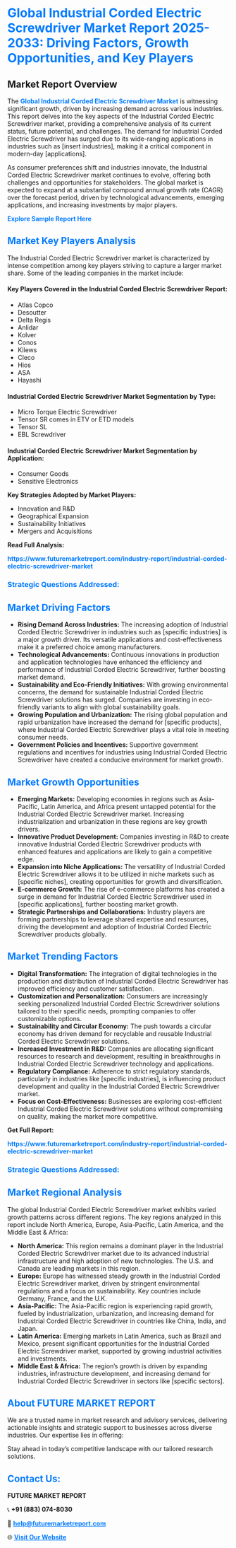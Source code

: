 <h1 style="color: #007BFF;">Global Industrial Corded Electric Screwdriver Market Report 2025-2033: Driving Factors, Growth Opportunities, and Key Players</h1>

<section id="overview">
<h2>Market Report Overview</h2>
<p>The <a href="https://www.futuremarketreport.com/industry-report/industrial-corded-electric-screwdriver-market" style="color: #007BFF; text-decoration: none;"><strong>Global Industrial Corded Electric Screwdriver Market</strong></a> is witnessing significant growth, driven by increasing demand across various industries. This report delves into the key aspects of the Industrial Corded Electric Screwdriver market, providing a comprehensive analysis of its current status, future potential, and challenges. The demand for Industrial Corded Electric Screwdriver has surged due to its wide-ranging applications in industries such as [insert industries], making it a critical component in modern-day [applications].</p>
<p>As consumer preferences shift and industries innovate, the Industrial Corded Electric Screwdriver market continues to evolve, offering both challenges and opportunities for stakeholders. The global market is expected to expand at a substantial compound annual growth rate (CAGR) over the forecast period, driven by technological advancements, emerging applications, and increasing investments by major players.</p>
</section>

<section id="overview">
<p><a href="https://www.futuremarketreport.com/request-sample/reportId=87445" style="color: #007BFF; text-decoration: none;"><strong>Explore Sample Report Here</strong></a></p>
</section>

<section id="key-players">
<h2 style="color: #007BFF;">Market Key Players Analysis</h2>
<p>The Industrial Corded Electric Screwdriver market is characterized by intense competition among key players striving to capture a larger market share. Some of the leading companies in the market include:</p>
<h4>Key Players Covered in the Industrial Corded Electric Screwdriver Report:</h4>
<ul><li>Atlas Copco</li><li>Desoutter</li><li>Delta Regis</li><li>Anlidar</li><li>Kolver</li><li>Conos</li><li>Kilews</li><li>Cleco</li><li>Hios</li><li>ASA</li><li>Hayashi</li></ul>
<h4>Industrial Corded Electric Screwdriver Market Segmentation by Type:</h4>
<ul><li>Micro Torque Electric Screwdriver</li><li>Tensor SR comes in ETV or ETD models</li><li>Tensor SL</li><li>EBL Screwdriver</li></ul>

<h4>Industrial Corded Electric Screwdriver Market Segmentation by Application:</h4>
<ul><li>Consumer Goods</li><li>Sensitive Electronics</li></ul>
<p><strong>Key Strategies Adopted by Market Players:</strong></p>
<ul>
<li>Innovation and R&D</li>
<li>Geographical Expansion</li>
<li>Sustainability Initiatives</li>
<li>Mergers and Acquisitions</li>
</ul>
</section>

<section>
<p><strong>Read Full Analysis: </strong></p><a href="https://www.futuremarketreport.com/industry-report/industrial-corded-electric-screwdriver-market" style="color: #007BFF; text-decoration: none;"><strong>https://www.futuremarketreport.com/industry-report/industrial-corded-electric-screwdriver-market</strong></a>
<h3 style="color: #007BFF;">Strategic Questions Addressed:</h3>
</section>

<section id="driving-factors">
<h2 style="color: #007BFF;">Market Driving Factors</h2>
<ul>
<li><strong>Rising Demand Across Industries:</strong> The increasing adoption of Industrial Corded Electric Screwdriver in industries such as [specific industries] is a major growth driver. Its versatile applications and cost-effectiveness make it a preferred choice among manufacturers.</li>
<li><strong>Technological Advancements:</strong> Continuous innovations in production and application technologies have enhanced the efficiency and performance of Industrial Corded Electric Screwdriver, further boosting market demand.</li>
<li><strong>Sustainability and Eco-Friendly Initiatives:</strong> With growing environmental concerns, the demand for sustainable Industrial Corded Electric Screwdriver solutions has surged. Companies are investing in eco-friendly variants to align with global sustainability goals.</li>
<li><strong>Growing Population and Urbanization:</strong> The rising global population and rapid urbanization have increased the demand for [specific products], where Industrial Corded Electric Screwdriver plays a vital role in meeting consumer needs.</li>
<li><strong>Government Policies and Incentives:</strong> Supportive government regulations and incentives for industries using Industrial Corded Electric Screwdriver have created a conducive environment for market growth.</li>
</ul>
</section>

<section id="growth-opportunities">
<h2 style="color: #007BFF;">Market Growth Opportunities</h2>
<ul>
<li><strong>Emerging Markets:</strong> Developing economies in regions such as Asia-Pacific, Latin America, and Africa present untapped potential for the Industrial Corded Electric Screwdriver market. Increasing industrialization and urbanization in these regions are key growth drivers.</li>
<li><strong>Innovative Product Development:</strong> Companies investing in R&D to create innovative Industrial Corded Electric Screwdriver products with enhanced features and applications are likely to gain a competitive edge.</li>
<li><strong>Expansion into Niche Applications:</strong> The versatility of Industrial Corded Electric Screwdriver allows it to be utilized in niche markets such as [specific niches], creating opportunities for growth and diversification.</li>
<li><strong>E-commerce Growth:</strong> The rise of e-commerce platforms has created a surge in demand for Industrial Corded Electric Screwdriver used in [specific applications], further boosting market growth.</li>
<li><strong>Strategic Partnerships and Collaborations:</strong> Industry players are forming partnerships to leverage shared expertise and resources, driving the development and adoption of Industrial Corded Electric Screwdriver products globally.</li>
</ul>
</section>

<section id="trending-factors">
<h2 style="color: #007BFF;">Market Trending Factors</h2>
<ul>
<li><strong>Digital Transformation:</strong> The integration of digital technologies in the production and distribution of Industrial Corded Electric Screwdriver has improved efficiency and customer satisfaction.</li>
<li><strong>Customization and Personalization:</strong> Consumers are increasingly seeking personalized Industrial Corded Electric Screwdriver solutions tailored to their specific needs, prompting companies to offer customizable options.</li>
<li><strong>Sustainability and Circular Economy:</strong> The push towards a circular economy has driven demand for recyclable and reusable Industrial Corded Electric Screwdriver solutions.</li>
<li><strong>Increased Investment in R&D:</strong> Companies are allocating significant resources to research and development, resulting in breakthroughs in Industrial Corded Electric Screwdriver technology and applications.</li>
<li><strong>Regulatory Compliance:</strong> Adherence to strict regulatory standards, particularly in industries like [specific industries], is influencing product development and quality in the Industrial Corded Electric Screwdriver market.</li>
<li><strong>Focus on Cost-Effectiveness:</strong> Businesses are exploring cost-efficient Industrial Corded Electric Screwdriver solutions without compromising on quality, making the market more competitive.</li>
</ul>
</section>

<section>
<p><strong>Get Full Report: </strong></p><a href="https://www.futuremarketreport.com/industry-report/industrial-corded-electric-screwdriver-market" style="color: #007BFF; text-decoration: none;"><strong>https://www.futuremarketreport.com/industry-report/industrial-corded-electric-screwdriver-market</strong></a>
<h3 style="color: #007BFF;">Strategic Questions Addressed:</h3>
</section>


<section id="regional-analysis">
<h2 style="color: #007BFF;">Market Regional Analysis</h2>
<p>The global Industrial Corded Electric Screwdriver market exhibits varied growth patterns across different regions. The key regions analyzed in this report include North America, Europe, Asia-Pacific, Latin America, and the Middle East & Africa:</p>
<ul>
<li><strong>North America:</strong> This region remains a dominant player in the Industrial Corded Electric Screwdriver market due to its advanced industrial infrastructure and high adoption of new technologies. The U.S. and Canada are leading markets in this region.</li>
<li><strong>Europe:</strong> Europe has witnessed steady growth in the Industrial Corded Electric Screwdriver market, driven by stringent environmental regulations and a focus on sustainability. Key countries include Germany, France, and the U.K.</li>
<li><strong>Asia-Pacific:</strong> The Asia-Pacific region is experiencing rapid growth, fueled by industrialization, urbanization, and increasing demand for Industrial Corded Electric Screwdriver in countries like China, India, and Japan.</li>
<li><strong>Latin America:</strong> Emerging markets in Latin America, such as Brazil and Mexico, present significant opportunities for the Industrial Corded Electric Screwdriver market, supported by growing industrial activities and investments.</li>
<li><strong>Middle East & Africa:</strong> The region’s growth is driven by expanding industries, infrastructure development, and increasing demand for Industrial Corded Electric Screwdriver in sectors like [specific sectors].</li>
</ul>
</section>

<footer>
<h2 style="color: #007BFF;">About FUTURE MARKET REPORT</h2>
<p>We are a trusted name in market research and advisory services, delivering actionable insights and strategic support to businesses across diverse industries. Our expertise lies in offering:</p>

<p>Stay ahead in today’s competitive landscape with our tailored research solutions.</p>

<h2 style="color: #007BFF;">Contact Us:</h2>
<p><strong>FUTURE MARKET REPORT</strong></p>
<p>📞 <strong>+91 (883) 074-8030</strong></p>
<p>📧 <strong><a href="mailto:help@futuremarketreport.com" style="color: #007BFF;">help@futuremarketreport.com</a></strong></p>
<p>🌐 <strong><a href="https://www.futuremarketreport.com/" style="color: #007BFF;">Visit Our Website</a></strong></p>
</footer>